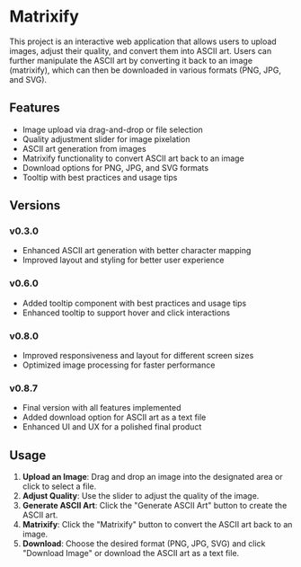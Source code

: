 # Matrixify

This project is an interactive web application that allows users to upload images, adjust their quality, and convert them into ASCII art. Users can further manipulate the ASCII art by converting it back to an image (matrixify), which can then be downloaded in various formats (PNG, JPG, and SVG).

## Features

- Image upload via drag-and-drop or file selection
- Quality adjustment slider for image pixelation
- ASCII art generation from images
- Matrixify functionality to convert ASCII art back to an image
- Download options for PNG, JPG, and SVG formats
- Tooltip with best practices and usage tips

## Versions

### v0.3.0

- Enhanced ASCII art generation with better character mapping
- Improved layout and styling for better user experience

### v0.6.0

- Added tooltip component with best practices and usage tips
- Enhanced tooltip to support hover and click interactions

### v0.8.0

- Improved responsiveness and layout for different screen sizes
- Optimized image processing for faster performance

### v0.8.7

- Final version with all features implemented
- Added download option for ASCII art as a text file
- Enhanced UI and UX for a polished final product

## Usage

1. **Upload an Image**: Drag and drop an image into the designated area or click to select a file.
2. **Adjust Quality**: Use the slider to adjust the quality of the image.
3. **Generate ASCII Art**: Click the "Generate ASCII Art" button to create the ASCII art.
4. **Matrixify**: Click the "Matrixify" button to convert the ASCII art back to an image.
5. **Download**: Choose the desired format (PNG, JPG, SVG) and click "Download Image" or download the ASCII art as a text file.

